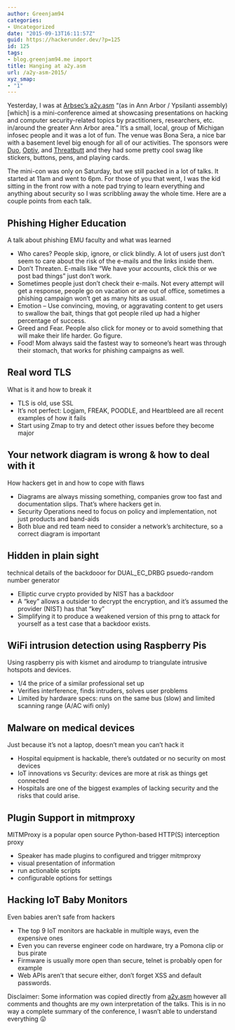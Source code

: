 ```yaml
---
author: Greenjam94
categories:
- Uncategorized
date: "2015-09-13T16:11:57Z"
guid: https://hackerunder.dev/?p=125
id: 125
tags:
- blog.greenjam94.me import
title: Hanging at a2y.asm
url: /a2y-asm-2015/
xyz_smap:
- "1"
---
```


Yesterday, I was at [Arbsec’s a2y.asm](http://www.arbsec.org/a2y.asm) “(as in Ann Arbor / Ypsilanti assembly) \[which\] is a mini-conference aimed at showcasing presentations on hacking and computer security-related topics by practitioners, researchers, etc. in/around the greater Ann Arbor area.” It’s a small, local, group of Michigan infosec people and it was a lot of fun. The venue was Bona Sera, a nice bar with a basement level big enough for all of our activities. The sponsors were [Duo](https://www.duosecurity.com/), [Optiv](https://www.optiv.com/), and [Threatbutt](http://threatbutt.com/) and they had some pretty cool swag like stickers, buttons, pens, and playing cards.

The mini-con was only on Saturday, but we still packed in a lot of talks. It started at 11am and went to 6pm. For those of you that went, I was the kid sitting in the front row with a note pad trying to learn everything and anything about security so I was scribbling away the whole time. Here are a couple points from each talk.

## Phishing Higher Education

A talk about phishing EMU faculty and what was learned

- Who cares? People skip, ignore, or click blindly. A lot of users just don’t seem to care about the risk of the e-mails and the links inside them.
- Don’t Threaten. E-mails like “We have your accounts, click this or we post bad things” just don’t work.
- Sometimes people just don’t check their e-mails. Not every attempt will get a response, people go on vacation or are out of office, sometimes a phishing campaign won’t get as many hits as usual.
- Emotion – Use convincing, moving, or aggravating content to get users to swallow the bait, things that got people riled up had a higher percentage of success.
- Greed and Fear. People also click for money or to avoid something that will make their life harder. Go figure.
- Food! Mom always said the fastest way to someone’s heart was through their stomach, that works for phishing campaigns as well.

## Real word TLS

What is it and how to break it

- TLS is old, use SSL
- It’s not perfect: Logjam, FREAK, POODLE, and Heartbleed are all recent examples of how it fails
- Start using Zmap to try and detect other issues before they become major

## Your network diagram is wrong &amp; how to deal with it

How hackers get in and how to cope with flaws

- Diagrams are always missing something, companies grow too fast and documentation slips. That’s where hackers get in.
- Security Operations need to focus on policy and implementation, not just products and band-aids
- Both blue and red team need to consider a network’s architecture, so a correct diagram is important

## Hidden in plain sight

technical details of the backdooor for DUAL\_EC\_DRBG psuedo-random number generator

- Elliptic curve crypto provided by NIST has a backdoor
- A “key” allows a outsider to decrypt the encryption, and it’s assumed the provider (NIST) has that “key”
- Simplifying it to produce a weakened version of this prng to attack for yourself as a test case that a backdoor exists.

## WiFi intrusion detection using Raspberry Pis

Using raspberry pis with kismet and airodump to triangulate intrusive hotspots and devices.

- 1/4 the price of a similar professional set up
- Verifies interference, finds intruders, solves user problems
- Limited by hardware specs: runs on the same bus (slow) and limited scanning range (A/AC wifi only)

## Malware on medical devices

Just because it’s not a laptop, doesn’t mean you can’t hack it

- Hospital equipment is hackable, there’s outdated or no security on most devices
- IoT innovations vs Security: devices are more at risk as things get connected
- Hospitals are one of the biggest examples of lacking security and the risks that could arise.

## Plugin Support in mitmproxy

MITMProxy is a popular open source Python-based HTTP(S) interception proxy

- Speaker has made plugins to configured and trigger mitmproxy
- visual presentation of information
- run actionable scripts
- configurable options for settings

## Hacking IoT Baby Monitors

Even babies aren’t safe from hackers

- The top 9 IoT monitors are hackable in multiple ways, even the expensive ones
- Even you can reverse engineer code on hardware, try a Pomona clip or bus pirate
- Firmware is usually more open than secure, telnet is probably open for example
- Web APIs aren’t that secure either, don’t forget XSS and default passwords.

Disclaimer: Some information was copied directly from [a2y.asm](http://www.arbsec.org/a2y.asm) however all comments and thoughts are my own interpretation of the talks. This is in no way a complete summary of the conference, I wasn’t able to understand everything 😛
